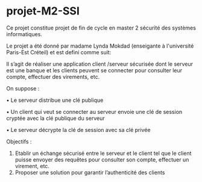 # projet-M2-SSI
Ce projet constitue projet de fin de cycle en master 2 sécurité des systèmes informatiques.

Le projet a été donné par madame Lynda Mokdad (enseigante à l'université Paris-Est Créteil) et est defini comme suit:

Il s’agit de réaliser une application client /serveur sécurisée dont le serveur
est une banque et les clients peuvent se connecter pour consulter leur
compte, effectuer des virements, etc.

On suppose :

• Le serveur distribue une clé publique

• Un client qui veut se connecter au serveur envoie une clé de
session cryptée avec la clé publique du serveur

• Le serveur décrypte la clé de session avec sa clé privée

Objectifs :

1. Etablir un échange sécurisé entre le serveur et le client tel que le
client puisse envoyer des requêtes pour consulter son compte,
effectuer un virement, etc.
2. Proposer une solution pour garantir l’authenticité des clients
